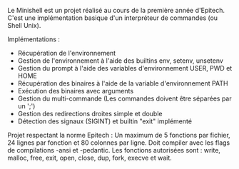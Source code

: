 Le Minishell est un projet réalisé au cours de la première année d'Epitech. C'est une implémentation basique d'un interpréteur de commandes (ou Shell Unix).

Implémentations :
- Récupération de l'environnement
- Gestion de l'environnement à l'aide des builtins env, setenv, unsetenv
- Gestion du prompt à l'aide des variables d'environnement USER, PWD et HOME
- Récupération des binaires à l'aide de la variable d'environnement PATH
- Exécution des binaires avec arguments
- Gestion du multi-commande (Les commandes doivent être séparées par un ';')
- Gestion des redirections droites simple et double
- Détection des signaux (SIGINT) et builtin "exit" implémenté

Projet respectant la norme Epitech : Un maximum de 5 fonctions par fichier, 24 lignes par fonction et 80 colonnes par ligne. Doit compiler avec les flags de compilations -ansi et -pedantic.
Les fonctions autorisées sont : write, malloc, free, exit, open, close, dup, fork, execve et wait.